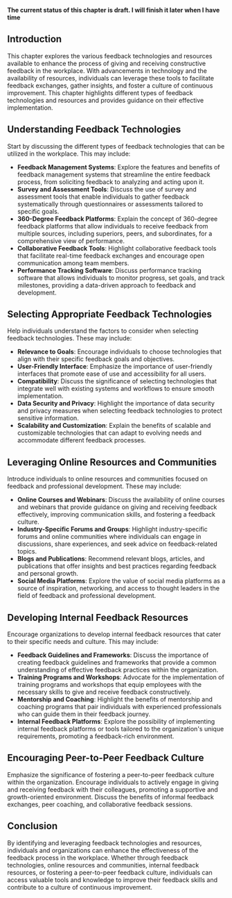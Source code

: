 **The current status of this chapter is draft. I will finish it later when I have time**

Introduction
------------

This chapter explores the various feedback technologies and resources available to enhance the process of giving and receiving constructive feedback in the workplace. With advancements in technology and the availability of resources, individuals can leverage these tools to facilitate feedback exchanges, gather insights, and foster a culture of continuous improvement. This chapter highlights different types of feedback technologies and resources and provides guidance on their effective implementation.

Understanding Feedback Technologies
-----------------------------------

Start by discussing the different types of feedback technologies that can be utilized in the workplace. This may include:

* **Feedback Management Systems**: Explore the features and benefits of feedback management systems that streamline the entire feedback process, from soliciting feedback to analyzing and acting upon it.
* **Survey and Assessment Tools**: Discuss the use of survey and assessment tools that enable individuals to gather feedback systematically through questionnaires or assessments tailored to specific goals.
* **360-Degree Feedback Platforms**: Explain the concept of 360-degree feedback platforms that allow individuals to receive feedback from multiple sources, including superiors, peers, and subordinates, for a comprehensive view of performance.
* **Collaborative Feedback Tools**: Highlight collaborative feedback tools that facilitate real-time feedback exchanges and encourage open communication among team members.
* **Performance Tracking Software**: Discuss performance tracking software that allows individuals to monitor progress, set goals, and track milestones, providing a data-driven approach to feedback and development.

Selecting Appropriate Feedback Technologies
-------------------------------------------

Help individuals understand the factors to consider when selecting feedback technologies. These may include:

* **Relevance to Goals**: Encourage individuals to choose technologies that align with their specific feedback goals and objectives.
* **User-Friendly Interface**: Emphasize the importance of user-friendly interfaces that promote ease of use and accessibility for all users.
* **Compatibility**: Discuss the significance of selecting technologies that integrate well with existing systems and workflows to ensure smooth implementation.
* **Data Security and Privacy**: Highlight the importance of data security and privacy measures when selecting feedback technologies to protect sensitive information.
* **Scalability and Customization**: Explain the benefits of scalable and customizable technologies that can adapt to evolving needs and accommodate different feedback processes.

Leveraging Online Resources and Communities
-------------------------------------------

Introduce individuals to online resources and communities focused on feedback and professional development. These may include:

* **Online Courses and Webinars**: Discuss the availability of online courses and webinars that provide guidance on giving and receiving feedback effectively, improving communication skills, and fostering a feedback culture.
* **Industry-Specific Forums and Groups**: Highlight industry-specific forums and online communities where individuals can engage in discussions, share experiences, and seek advice on feedback-related topics.
* **Blogs and Publications**: Recommend relevant blogs, articles, and publications that offer insights and best practices regarding feedback and personal growth.
* **Social Media Platforms**: Explore the value of social media platforms as a source of inspiration, networking, and access to thought leaders in the field of feedback and professional development.

Developing Internal Feedback Resources
--------------------------------------

Encourage organizations to develop internal feedback resources that cater to their specific needs and culture. This may include:

* **Feedback Guidelines and Frameworks**: Discuss the importance of creating feedback guidelines and frameworks that provide a common understanding of effective feedback practices within the organization.
* **Training Programs and Workshops**: Advocate for the implementation of training programs and workshops that equip employees with the necessary skills to give and receive feedback constructively.
* **Mentorship and Coaching**: Highlight the benefits of mentorship and coaching programs that pair individuals with experienced professionals who can guide them in their feedback journey.
* **Internal Feedback Platforms**: Explore the possibility of implementing internal feedback platforms or tools tailored to the organization's unique requirements, promoting a feedback-rich environment.

Encouraging Peer-to-Peer Feedback Culture
-----------------------------------------

Emphasize the significance of fostering a peer-to-peer feedback culture within the organization. Encourage individuals to actively engage in giving and receiving feedback with their colleagues, promoting a supportive and growth-oriented environment. Discuss the benefits of informal feedback exchanges, peer coaching, and collaborative feedback sessions.

Conclusion
----------

By identifying and leveraging feedback technologies and resources, individuals and organizations can enhance the effectiveness of the feedback process in the workplace. Whether through feedback technologies, online resources and communities, internal feedback resources, or fostering a peer-to-peer feedback culture, individuals can access valuable tools and knowledge to improve their feedback skills and contribute to a culture of continuous improvement.
